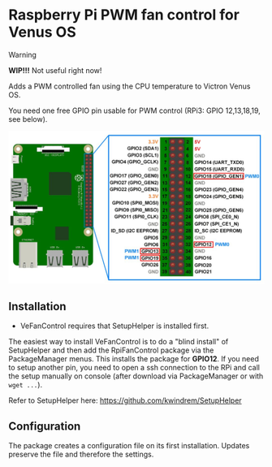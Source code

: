 # Raspberry Pi PWM fan control for Venus OS

> [!WARNING]
> **WIP!!!**
> Not useful right now!

Adds a PWM controlled fan using the CPU temperature to Victron Venus OS.

You need one free GPIO pin usable for PWM control (RPi3: GPIO 12,13,18,19, see below).

![RPi3](images/RaspberryPi3PWMpins.jpg)

## Installation

- VeFanControl requires that SetupHelper is installed first.

The easiest way to install VeFanControl is to do a "blind install" of SetupHelper and then add the RpiFanControl package
via the PackageManager menus. This installs the package for **GPIO12**. If you need to setup another pin,
you need to open a ssh connection to the RPi and call the setup manually on console (after download via PackageManager
or with `wget ...`).

Refer to SetupHelper here: https://github.com/kwindrem/SetupHelper

## Configuration

The package creates a configuration file on its first installation. Updates preserve the file and therefore the settings.

